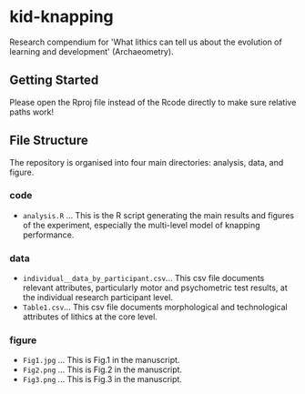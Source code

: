 # kid-knapping
Research compendium for 'What lithics can tell us about the evolution of learning and development' (Archaeometry).

## Getting Started
Please open the Rproj file instead of the Rcode directly to make sure relative paths work!

## File Structure
The repository is organised into four main directories: analysis, data, and figure.

### code
* `analysis.R` ... This is the R script generating the main results and figures of the experiment, especially the multi-level model of knapping performance.

### data
* `individual__data_by_participant.csv`... This csv file documents relevant attributes, particularly motor and psychometric test results, at the individual research participant level.
* `Table1.csv`... This csv file documents morphological and technological attributes of lithics at the core level.

### figure
* `Fig1.jpg` ... This is Fig.1 in the manuscript.
* `Fig2.png` ... This is Fig.2 in the manuscript.
* `Fig3.png` ... This is Fig.3 in the manuscript.
